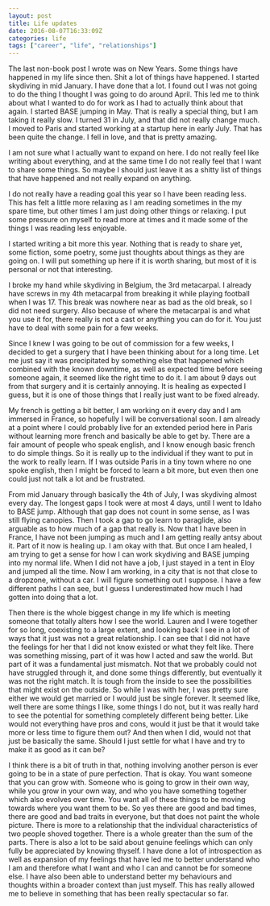 ```yaml
---
layout: post
title: Life updates
date: 2016-08-07T16:33:09Z
categories: life
tags: ["career", "life", "relationships"]
---
```


The last non-book post I wrote was on New Years. Some things have happened in my life since then.
Shit a lot of things have happened. I started skydiving in mid January. I have done that a lot. I
found out I was not going to do the thing I thought I was going to do around April. This led me to
think about what I wanted to do for work as I had to actually think about that again. I started BASE
jumping in May. That is really a special thing, but I am taking it really slow. I turned 31 in July,
and that did not really change much. I moved to Paris and started working at a startup here in early
July. That has been quite the change. I fell in love, and that is pretty amazing.

I am not sure what I actually want to expand on here. I do not really feel like writing about
everything, and at the same time I do not really feel that I want to share some things. So maybe I
should just leave it as a shitty list of things that have happened and not really expand on
anything.

I do not really have a reading goal this year so I have been reading less. This has felt a little
more relaxing as I am reading sometimes in the my spare time, but other times I am just doing other
things or relaxing. I put some pressure on myself to read more at times and it made some of the
things I was reading less enjoyable.

I started writing a bit more this year. Nothing that is ready to share yet, some fiction, some
poetry, some just thoughts about things as they are going on. I will put something up here if it is
worth sharing, but most of it is personal or not that interesting.

I broke my hand while skydiving in Belgium, the 3rd metacarpal. I already have screws in my 4th
metacarpal from breaking it while playing football when I was 17. This break was nowhere near as bad
as the old break, so I did not need surgery. Also because of where the metacarpal is and what you
use it for, there really is not a cast or anything you can do for it. You just have to deal with
some pain for a few weeks.

Since I knew I was going to be out of commission for a few weeks, I decided to get a surgery that I
have been thinking about for a long time. Let me just say it was precipitated by something else that
happened which combined with the known downtime, as well as expected time before seeing someone
again, it seemed like the right time to do it. I am about 9 days out from that surgery and it is
certainly annoying. It is healing as expected I guess, but it is one of those things that I really
just want to be fixed already.

My french is getting a bit better, I am working on it every day and I am immersed in France, so
hopefully I will be conversational soon. I am already at a point where I could probably live for an
extended period here in Paris without learning more french and basically be able to get by. There
are a fair amount of people who speak english, and I know enough basic french to do simple things.
So it is really up to the individual if they want to put in the work to really learn. If I was
outside Paris in a tiny town where no one spoke english, then I might be forced to learn a bit more,
but even then one could just not talk a lot and be frustrated.

From mid January through basically the 4th of July, I was skydiving almost every day. The longest
gaps I took were at most 4 days, until I went to Idaho to BASE jump. Although that gap does not
count in some sense, as I was still flying canopies. Then I took a gap to go learn to paraglide,
also arguable as to how much of a gap that really is. Now that I have been in France, I have not
been jumping as much and I am getting really antsy about it. Part of it now is healing up. I am okay
with that. But once I am healed, I am trying to get a sense for how I can work skydiving and BASE
jumping into my normal life. When I did not have a job, I just stayed in a tent in Eloy and jumped
all the time. Now I am working, in a city that is not that close to a dropzone, without a car. I
will figure something out I suppose. I have a few different paths I can see, but I guess I
underestimated how much I had gotten into doing that a lot.

Then there is the whole biggest change in my life which is meeting someone that totally alters how I
see the world. Lauren and I were together for so long, coexisting to a large extent, and looking
back I see in a lot of ways that it just was not a great relationship. I can see that I did not have
the feelings for her that I did not know existed or what they felt like. There was something
missing, part of it was how I acted and saw the world. But part of it was a fundamental just
mismatch. Not that we probably could not have struggled through it, and done some things
differently, but eventually it was not the right match. It is tough from the inside to see the
possibilities that might exist on the outside. So while I was with her, I was pretty sure either we
would get married or I would just be single forever. It seemed like, well there are some things I
like, some things I do not, but it was really hard to see the potential for something completely
different being better. Like would not everything have pros and cons, would it just be that it would
take more or less time to figure them out? And then when I did, would not that just be basically the
same. Should I just settle for what I have and try to make it as good as it can be?

I think there is
a bit of truth in that, nothing involving another person is ever going to be in a state of pure
perfection. That is okay. You want someone that you can grow with. Someone who is going to grow in
their own way, while you grow in your own way, and who you have something together which also
evolves over time. You want all of these things to be moving towards where you want them to be. So
yes there are good and bad times, there are good and bad traits in everyone, but that does not paint
the whole picture. There is more to a relationship that the individual characteristics of two people
shoved together. There is a whole greater than the sum of the parts. There is also a lot to be said
about genuine feelings which can only fully be appreciated by knowing thyself. I have done a lot of
introspection as well as expansion of my feelings that have led me to better understand who I am and
therefore what I want and who I can and cannot be for someone else. I have also been able to
understand better my behaviours and thoughts within a broader context than just myself. This has
really allowed me to believe in something that has been really spectacular so far.

